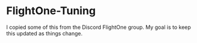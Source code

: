 # FlightOne-Tuning


I copied some of this from the Discord FlightOne group. My goal is to keep this updated as things change. 
